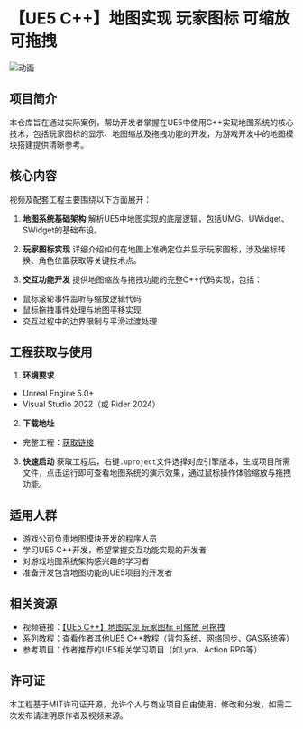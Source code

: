 # 【UE5 C++】地图实现 玩家图标 可缩放 可拖拽

![动画](map.gif)

## 项目简介

本仓库旨在通过实际案例，帮助开发者掌握在UE5中使用C++实现地图系统的核心技术，包括玩家图标的显示、地图缩放及拖拽功能的开发，为游戏开发中的地图模块搭建提供清晰参考。

## 核心内容

视频及配套工程主要围绕以下方面展开：

1. **地图系统基础架构**
   解析UE5中地图实现的底层逻辑，包括UMG、UWidget、SWidget的基础布设。

2. **玩家图标实现**
   详细介绍如何在地图上准确定位并显示玩家图标，涉及坐标转换、角色位置获取等关键技术点。

3. **交互功能开发**
   提供地图缩放与拖拽功能的完整C++代码实现，包括：

- 鼠标滚轮事件监听与缩放逻辑代码
- 鼠标拖拽事件处理与地图平移实现
- 交互过程中的边界限制与平滑过渡处理

## 工程获取与使用

1. **环境要求**

- Unreal Engine 5.0+
- Visual Studio 2022（或 Rider 2024）

2. **下载地址**

- 完整工程：[获取链接](https://github.com/AstroWYH)

3. **快速启动**
   获取工程后，右键`.uproject`文件选择对应引擎版本，生成项目所需文件，点击运行即可查看地图系统的演示效果，通过鼠标操作体验缩放与拖拽功能。

## 适用人群

- 游戏公司负责地图模块开发的程序人员
- 学习UE5 C++开发，希望掌握交互功能实现的开发者
- 对游戏地图系统架构感兴趣的学习者
- 准备开发包含地图功能的UE5项目的开发者

## 相关资源

- 视频链接：[【UE5 C++】地图实现 玩家图标 可缩放 可拖拽](https://www.bilibili.com/video/BV1CpgHzVEju/?spm_id_from=333.1387.homepage.video_card.click&vd_source=ab67845b846f1632f14b7e2c4a6c5935)
- 系列教程：查看作者其他UE5 C++教程（背包系统、网络同步、GAS系统等）
- 参考项目：作者推荐的UE5相关学习项目（如Lyra、Action RPG等）

## 许可证

本工程基于MIT许可证开源，允许个人与商业项目自由使用、修改和分发，如需二次发布请注明原作者及视频来源。
